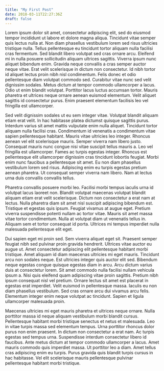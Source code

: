 ```yaml
---
title: "My First Post"
date: 2018-03-11T22:27:36Z
draft: false
---
```


Lorem ipsum dolor sit amet, consectetur adipiscing elit, sed do eiusmod tempor incididunt ut labore et dolore magna aliqua. Tincidunt vitae semper quis lectus nulla at. Non diam phasellus vestibulum lorem sed risus ultricies tristique nulla. Tellus pellentesque eu tincidunt tortor aliquam nulla facilisi cras fermentum. Sed blandit libero volutpat sed cras ornare arcu. Eleifend mi in nulla posuere sollicitudin aliquam ultrices sagittis. Viverra ipsum nunc aliquet bibendum enim. Gravida neque convallis a cras semper auctor neque vitae. Erat velit scelerisque in dictum non consectetur. Id nibh tortor id aliquet lectus proin nibh nisl condimentum. Felis donec et odio pellentesque diam volutpat commodo sed. Curabitur vitae nunc sed velit dignissim sodales. Metus dictum at tempor commodo ullamcorper a lacus. Odio ut enim blandit volutpat. Porttitor lacus luctus accumsan tortor. Mauris pharetra et ultrices neque ornare aenean euismod elementum. Velit aliquet sagittis id consectetur purus. Enim praesent elementum facilisis leo vel fringilla est ullamcorper.

Sed velit dignissim sodales ut eu sem integer vitae. Volutpat blandit aliquam etiam erat velit. In hac habitasse platea dictumst quisque sagittis purus. Interdum varius sit amet mattis vulputate enim nulla aliquet. Tincidunt tortor aliquam nulla facilisi cras. Condimentum id venenatis a condimentum vitae sapien pellentesque habitant. Mauris vitae ultricies leo integer. Rhoncus aenean vel elit scelerisque mauris. Semper viverra nam libero justo. Consequat mauris nunc congue nisi vitae suscipit tellus mauris a. Leo vel fringilla est ullamcorper. Fames ac turpis egestas integer. Rhoncus est pellentesque elit ullamcorper dignissim cras tincidunt lobortis feugiat. Morbi enim nunc faucibus a pellentesque sit amet. Eu non diam phasellus vestibulum lorem sed risus. Adipiscing enim eu turpis egestas pretium aenean pharetra. Ut consequat semper viverra nam libero. Nam at lectus urna duis convallis convallis tellus.

Pharetra convallis posuere morbi leo. Facilisi morbi tempus iaculis urna id volutpat lacus laoreet non. Blandit volutpat maecenas volutpat blandit aliquam etiam erat velit scelerisque. Dictum non consectetur a erat nam at lectus. Nulla pharetra diam sit amet nisl suscipit adipiscing bibendum est. Tristique et egestas quis ipsum. Feugiat vivamus at augue eget. Pretium viverra suspendisse potenti nullam ac tortor vitae. Mauris sit amet massa vitae tortor condimentum. Nulla at volutpat diam ut venenatis tellus in. Aliquam sem et tortor consequat id porta. Ultrices mi tempus imperdiet nulla malesuada pellentesque elit eget.

Dui sapien eget mi proin sed. Sem viverra aliquet eget sit. Praesent semper feugiat nibh sed pulvinar proin gravida hendrerit. Ultrices vitae auctor eu augue ut. Amet consectetur adipiscing elit pellentesque habitant morbi tristique. Amet aliquam id diam maecenas ultricies mi eget mauris. Tincidunt arcu non sodales neque. Est ultricies integer quis auctor elit sed. Bibendum neque egestas congue quisque egestas diam in arcu. Arcu dictum varius duis at consectetur lorem. Sit amet commodo nulla facilisi nullam vehicula ipsum a. Nisi quis eleifend quam adipiscing vitae proin sagittis. Pretium nibh ipsum consequat nisl vel pretium. Ornare lectus sit amet est placerat in egestas erat imperdiet. Velit euismod in pellentesque massa. Iaculis eu non diam phasellus vestibulum. Sed cras ornare arcu dui vivamus arcu felis. Elementum integer enim neque volutpat ac tincidunt. Sapien et ligula ullamcorper malesuada proin.

Maecenas ultricies mi eget mauris pharetra et ultrices neque ornare. Nulla porttitor massa id neque aliquam vestibulum morbi blandit cursus. Pellentesque habitant morbi tristique senectus et netus et malesuada. Leo in vitae turpis massa sed elementum tempus. Urna porttitor rhoncus dolor purus non enim praesent. In dictum non consectetur a erat nam. Ac turpis egestas sed tempus urna. Suspendisse interdum consectetur libero id faucibus. Ante metus dictum at tempor commodo ullamcorper a lacus. Amet mauris commodo quis imperdiet massa. Ut porttitor leo a diam. Amet tellus cras adipiscing enim eu turpis. Purus gravida quis blandit turpis cursus in hac habitasse. Vel elit scelerisque mauris pellentesque pulvinar pellentesque habitant morbi tristique.
